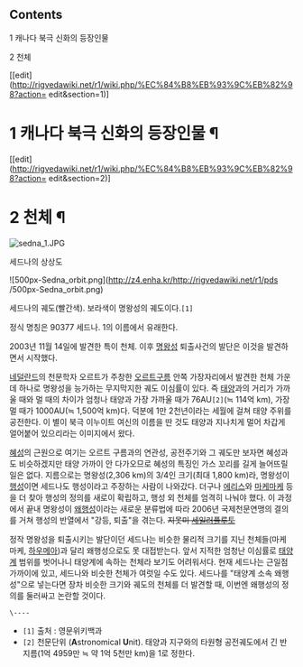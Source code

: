 ## Contents

    

1 캐나다 북극 신화의 등장인물

2 천체

[[edit](http://rigvedawiki.net/r1/wiki.php/%EC%84%B8%EB%93%9C%EB%82%98?action=
edit&section=1)]

# 1 캐나다 북극 신화의 등장인물 ¶

[[edit](http://rigvedawiki.net/r1/wiki.php/%EC%84%B8%EB%93%9C%EB%82%98?action=
edit&section=2)]

# 2 천체 ¶

![sedna_1.JPG](http://z4.enha.kr/http://rigvedawiki.net/r1/pds/sedna_1.JPG)

  
세드나의 상상도

  

![500px-Sedna_orbit.png](http://z4.enha.kr/http://rigvedawiki.net/r1/pds
/500px-Sedna_orbit.png)

  
세드나의 궤도(빨간색). 보라색이 명왕성의 궤도이다.`[1]`

  

정식 명칭은 90377 세드나. 1의 이름에서 유래한다.

  

2003년 11월 14일에 발견한 특이 천체. 이후 [명왕성](%EB%AA%85%EC%99%95%EC%84%B1.md) 퇴출사건의
발단은 이것을 발견하면서 시작했다.

  

[네덜란드](%EB%84%A4%EB%8D%9C%EB%9E%80%EB%93%9C.md)의 천문학자 오르트가 주창한 [오르트구름](%EC%98%A4%EB%A5%B4%ED%8A%B8%20%EA%B5%AC%EB%A6%84.md) 안쪽 가장자리에서 발견한 천체
가운데 하나로 명왕성을 능가하는 무지막지한 궤도 이심률이 있다. 즉 [태양](%ED%83%9C%EC%96%91.md)과의 거리가 가까울
때와 멀 때의 차이가 엄청나 태양과 가장 가까울 때가 76AU`[2]`(≒ 114억 km), 가장 멀 때가 1000AU(≒ 1,500억
km)다. 덕분에 1만 2천년이라는 세월에 걸쳐 태양 주위를 공전한다. 이 별이 북극 이누이트 여신의 이름을 딴 것도 태양과 지나치게 멀어
차갑게 얼어붙어 있으리라는 이미지에서 왔다.

  

[혜성](%ED%98%9C%EC%84%B1.md)의 근원으로 여기는 오르트 구름과의 연관성, 공전주기와 그 궤도만 보자면 혜성과도
비슷하겠지만 태양 가까이 안 다가오므로 혜성의 특징인 가스 꼬리를 길게 늘어뜨릴 일은 없다. 지름으로는 명왕성(2,306 km)의 3/4인
크기(최대 1,800 km)라, 명왕성이 [행성](%ED%96%89%EC%84%B1.md)이면 세드나도 행성이라고 주장하는 사람이
나와갔다. 더구나 [에리스](%EC%97%90%EB%A6%AC%EC%8A%A4.md)와
[마케마케](%EB%A7%88%EC%BC%80%EB%A7%88%EC%BC%80.md) 등을 더 찾아 행성의 정의를 새로이 확립하고,
행성 외 천체를 엄격히 나눠야 했다. 이 과정에서 끝내 명왕성이
[왜행성](%EC%99%9C%ED%96%89%EC%84%B1.md)이라는 새로운 분류법에 따라 2006년 국제천문연맹의 결의를 거쳐
행성의 반열에서 "강등, 퇴출"을 겪는다. <del>지못미 [세일러플루토](%EC%84%B8%EC%9D%BC%EB%9F%AC%20%ED%94%8C%EB%A3%A8%ED%86%A0.md)</del>

  

정작 명왕성을 퇴출시키는 발단이던 세드나는 비슷한 물리적 크기를 지닌 천체들(마케마케,
[하우메아](%ED%95%98%EC%9A%B0%EB%A9%94%EC%95%84.md))과 달리 왜행성으로도 못 대접받는다. 앞서 지적한
엄청난 이심률로 [태양계](%ED%83%9C%EC%96%91%EA%B3%84.md) 범위를 벗어나니 태양계에 속하는 천체라 보기도
어려워서다. 현재 세드나는 근일점 가까이에 있고, 세드나와 비슷한 천체가 여럿일 수도 있다. 세드나를 "태양계 소속 왜행성"으로 넣는다면
장차 비슷한 크기와 궤도의 천체를 더 발견할 때, 이번엔 왜행성의 정의를 둘러싸고 논란할 것이다.

  

`\----`

  * `[1]` 출처 : 영문위키백과
  * `[2]` 천문단위 (**A**stronomical **U**nit). 태양과 지구와의 타원형 공전궤도에서 긴 반지름(1억 4959만 ≒ 약 1억 5천만 km)을 1로 정한다.

